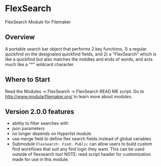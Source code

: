 # FlexSearch
FlexSearch Module for Filemaker

## Overview

A portable search bar object that performs 2 key functions, 1) a regular quickfind on the designated quickfind fields, and 2) a "FlexSearch" which is like a quickfind but also matches the middles and ends of words, and acts much like a "*" wildcard character.

## Where to Start

Read the Modules -> FlexSearch -> FlexSearch READ ME script. Go to http://www.modularfilemaker.org/ to learn more about modules.

## Version 2.0.0 features

- ability to filter searches with
- json parameters
- no longer depends on Hyperlist module
- use merge field to define flex search fields instead of global variables
- Submodule `FlexSearch: Find: Public` can allow users to build custom find workflows that suit any find logic they want. This can be used outside of flexsearch too! NOTE: read script header for customization made for use in this module.
